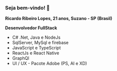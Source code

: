 ### Seja bem-vindo! 👋

**Ricardo Ribeiro Lopes, 21 anos, Suzano - SP (Brasil)**

**Desenvolvedor FullStack**

- C# .Net, Java e NodeJs
- SqlServer, MySql e firebase
- JavaScript e TypeScript
- ReactJs e React Native
- GraphQl
- UI / UX - Pacote Adobe (PS, AI e XD)

<!--
**RicardoRibeiro21/RicardoRibeiro21** is a ✨ _special_ ✨ repository because its `README.md` (this file) appears on your GitHub profile.

Here are some ideas to get you started:

- 🔭 I’m currently working on ...
- 🌱 I’m currently learning ...
- 👯 I’m looking to collaborate on ...
- 🤔 I’m looking for help with ...
- 💬 Ask me about ...
- 📫 How to reach me: ...
- 😄 Pronouns: ...
- ⚡ Fun fact: ...
-->
